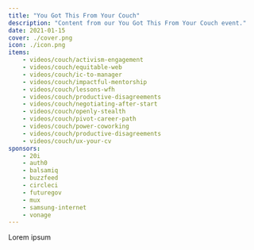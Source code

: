 ```yaml
---
title: "You Got This From Your Couch"
description: "Content from our You Got This From Your Couch event."
date: 2021-01-15
cover: ./cover.png
icon: ./icon.png
items:
    - videos/couch/activism-engagement
    - videos/couch/equitable-web
    - videos/couch/ic-to-manager
    - videos/couch/impactful-mentorship
    - videos/couch/lessons-wfh
    - videos/couch/productive-disagreements
    - videos/couch/negotiating-after-start
    - videos/couch/openly-stealth
    - videos/couch/pivot-career-path
    - videos/couch/power-coworking
    - videos/couch/productive-disagreements
    - videos/couch/ux-your-cv
sponsors:
    - 20i
    - auth0
    - balsamiq
    - buzzfeed
    - circleci
    - futuregov
    - mux
    - samsung-internet
    - vonage
---
```


Lorem ipsum

